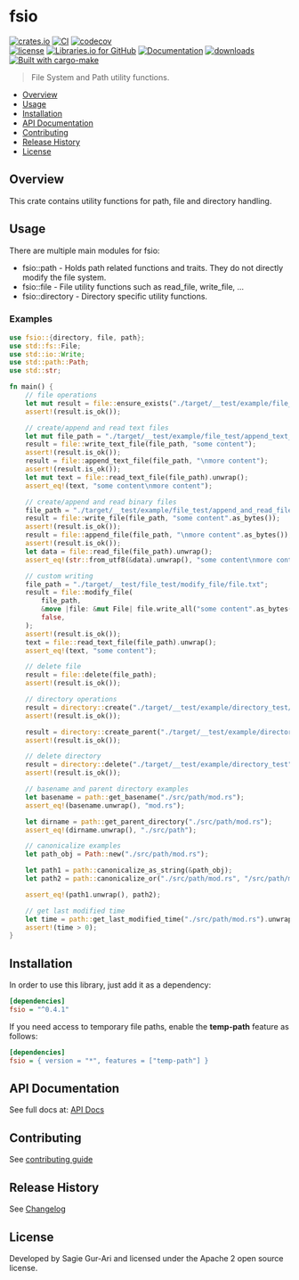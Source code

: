 # fsio

[![crates.io](https://img.shields.io/crates/v/fsio.svg)](https://crates.io/crates/fsio) [![CI](https://github.com/sagiegurari/fsio/workflows/CI/badge.svg?branch=master)](https://github.com/sagiegurari/fsio/actions) [![codecov](https://codecov.io/gh/sagiegurari/fsio/branch/master/graph/badge.svg)](https://codecov.io/gh/sagiegurari/fsio)<br>
[![license](https://img.shields.io/crates/l/fsio.svg)](https://github.com/sagiegurari/fsio/blob/master/LICENSE) [![Libraries.io for GitHub](https://img.shields.io/librariesio/github/sagiegurari/fsio.svg)](https://libraries.io/cargo/fsio) [![Documentation](https://docs.rs/fsio/badge.svg)](https://docs.rs/crate/fsio/) [![downloads](https://img.shields.io/crates/d/fsio.svg)](https://crates.io/crates/fsio)<br>
[![Built with cargo-make](https://sagiegurari.github.io/cargo-make/assets/badges/cargo-make.svg)](https://sagiegurari.github.io/cargo-make)

> File System and Path utility functions.

* [Overview](#overview)
* [Usage](#usage)
* [Installation](#installation)
* [API Documentation](https://sagiegurari.github.io/fsio/)
* [Contributing](.github/CONTRIBUTING.md)
* [Release History](CHANGELOG.md)
* [License](#license)

<a name="overview"></a>
## Overview
This crate contains utility functions for path, file and directory handling.

<a name="usage"></a>
## Usage
There are multiple main modules for fsio:

* fsio::path - Holds path related functions and traits. They do not directly modify the file system.
* fsio::file - File utility functions such as read_file, write_file, ...
* fsio::directory - Directory specific utility functions.

### Examples

<!--{ "examples/example.rs" | lines: 1 | code: rust }-->
```rust
use fsio::{directory, file, path};
use std::fs::File;
use std::io::Write;
use std::path::Path;
use std::str;

fn main() {
    // file operations
    let mut result = file::ensure_exists("./target/__test/example/file_test/dir1/dir2/file.txt");
    assert!(result.is_ok());

    // create/append and read text files
    let mut file_path = "./target/__test/example/file_test/append_text_file/file.txt";
    result = file::write_text_file(file_path, "some content");
    assert!(result.is_ok());
    result = file::append_text_file(file_path, "\nmore content");
    assert!(result.is_ok());
    let mut text = file::read_text_file(file_path).unwrap();
    assert_eq!(text, "some content\nmore content");

    // create/append and read binary files
    file_path = "./target/__test/example/file_test/append_and_read_file_test/file.txt";
    result = file::write_file(file_path, "some content".as_bytes());
    assert!(result.is_ok());
    result = file::append_file(file_path, "\nmore content".as_bytes());
    assert!(result.is_ok());
    let data = file::read_file(file_path).unwrap();
    assert_eq!(str::from_utf8(&data).unwrap(), "some content\nmore content");

    // custom writing
    file_path = "./target/__test/file_test/modify_file/file.txt";
    result = file::modify_file(
        file_path,
        &move |file: &mut File| file.write_all("some content".as_bytes()),
        false,
    );
    assert!(result.is_ok());
    text = file::read_text_file(file_path).unwrap();
    assert_eq!(text, "some content");

    // delete file
    result = file::delete(file_path);
    assert!(result.is_ok());

    // directory operations
    result = directory::create("./target/__test/example/directory_test/dir1/dir2");
    assert!(result.is_ok());

    result = directory::create_parent("./target/__test/example/directory_test/dir1/files/file.txt");
    assert!(result.is_ok());

    // delete directory
    result = directory::delete("./target/__test/example/directory_test");
    assert!(result.is_ok());

    // basename and parent directory examples
    let basename = path::get_basename("./src/path/mod.rs");
    assert_eq!(basename.unwrap(), "mod.rs");

    let dirname = path::get_parent_directory("./src/path/mod.rs");
    assert_eq!(dirname.unwrap(), "./src/path");

    // canonicalize examples
    let path_obj = Path::new("./src/path/mod.rs");

    let path1 = path::canonicalize_as_string(&path_obj);
    let path2 = path::canonicalize_or("./src/path/mod.rs", "/src/path/mod.rs");

    assert_eq!(path1.unwrap(), path2);

    // get last modified time
    let time = path::get_last_modified_time("./src/path/mod.rs").unwrap();
    assert!(time > 0);
}
```
<!--{ end }-->

<a name="installation"></a>
## Installation
In order to use this library, just add it as a dependency:

```ini
[dependencies]
fsio = "^0.4.1"
```

If you need access to temporary file paths, enable the **temp-path** feature as follows:

```ini
[dependencies]
fsio = { version = "*", features = ["temp-path"] }
```

## API Documentation
See full docs at: [API Docs](https://sagiegurari.github.io/fsio/)

## Contributing
See [contributing guide](.github/CONTRIBUTING.md)

<a name="history"></a>
## Release History

See [Changelog](CHANGELOG.md)

<a name="license"></a>
## License
Developed by Sagie Gur-Ari and licensed under the Apache 2 open source license.
